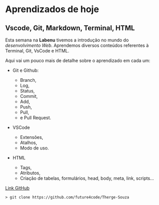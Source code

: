 # Aprendizados de hoje
##	Vscode, Git, Markdown, Terminal, HTML

Esta semana na **Labenu** tivemos a introdução no mundo do *desenvolvimento Web*. Aprendemos diversos conteúdos referentes à Terminal, Git, VsCode e HTML.



Aqui vai um pouco mais de detalhe sobre o aprendizado em cada um:

* Git e Github:
  * Branch,
  * Log,
  * Status,
  * Commit,
  * Add,
  * Push,
  * Pull,
  * e Pull Request.

* VSCode
    * Extensões,
    * Atalhos,
    * Modo de uso.
* HTML
    * Tags,
    * Atributos,
    * Criação de tabelas, formulários, head, body, meta, link, scripts...



[Link GitHub](https://github.com/future4code/Therge-Souza)



```
> git clone https://github.com/future4code/Therge-Souza
```
